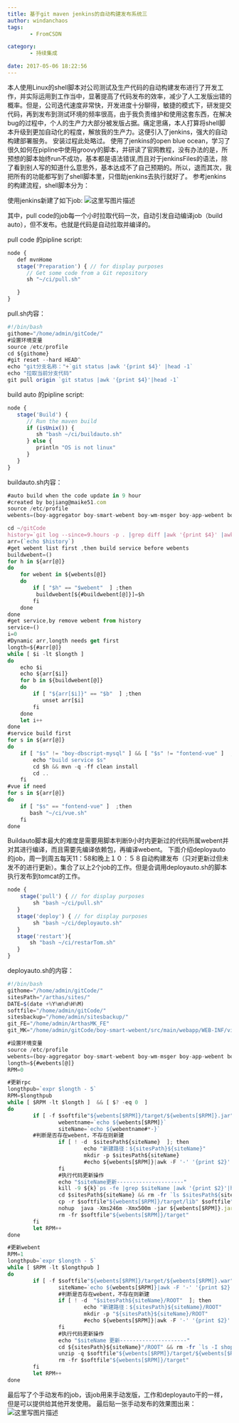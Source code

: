 ```yaml
---
title: 基于git maven jenkins的自动构建发布系统三
author: windanchaos
tags: 
       - FromCSDN

category: 
       - 持续集成

date: 2017-05-06 18:22:56
---
```

本人使用Linux的shell脚本对公司测试及生产代码的自动构建发布进行了开发工作，并实际运用到工作当中，显著提高了代码发布的效率，减少了人工发版出错的概率。但是，公司迭代速度非常快，开发进度十分聊得，敏捷的模式下，研发提交代码，再到发布到测试环境的频率很高，由于我负责维护和使用这套东西，在解决bug的过程中，个人的生产力大部分被发版占据。痛定思痛，本人打算将shell脚本升级到更加自动化的程度，解放我的生产力。这便引入了jenkins，强大的自动构建部署服务。
安装过程此处略过。
使用了jenkins的open blue ocean，学习了很久如何在pipline中使用groovy的脚本，并研读了官网教程，没有办法的是，所预想的脚本始终run不成功，基本都是语法错误,而且对于jenkinsFiles的语法，除了看到别人写的知道什么意思外，基本达成不了自己预期的。所以，退而其次，我把所有的功能都写到了shell脚本里，只借助jenkins去执行就好了。
参考jenkins的构建流程，shell脚本分为：

使用jenkins新建了如下job:
![这里写图片描述](/images/dn.net-20170506175834112-watermark-2-text-aHR0cDovL2Jsb2cuY3Nkbi5uZXQvd2luZGFuY2hhb3M=-font-5a6L5L2T-fontsize-400-fill-I0JBQkFCMA==-dissolve-70-gravity-SouthEast.png)

其中，pull code的job每一个小时拉取代码一次，自动引发自动编译job（build auto），但不发布。也就是代码是自动拉取并编译的。

pull code 的pipline script:
```js 
node {
   def mvnHome
   stage('Preparation') { // for display purposes
      // Get some code from a Git repository
      sh "~/ci/pull.sh"

   }
}
```

pull.sh内容：

```js 
#!/bin/bash
githome="/home/admin/gitCode/"
#设置环境变量
source /etc/profile
cd ${githome}
#git reset --hard HEAD^
echo "git分支名称："+`git status |awk '{print $4}' |head -1`
echo "拉取当前分支代码"
git pull origin `git status |awk '{print $4}'|head -1`
```

build auto 的pipline script:

```js 
node {
   stage('Build') {
      // Run the maven build
      if (isUnix()) {
         sh "bash ~/ci/buildauto.sh"
      } else {
         println "OS is not linux"
      }
   }
}
```

buildauto.sh内容：

```js 
#auto build when the code update in 9 hour
#created by bojiang@maike51.com
source /etc/profile
webents=(boy-aggregator boy-smart-webent boy-wm-msger boy-app-webent boy-job-webent boy-openApi boy-wm-webent boy-yum-webent boy-imgr-webent boy-uic-webent boy-qdragon-webent boy-sn-webent boy-intf-webent boy-kunlun-webent boy-imgr-rpc boy-yum-rpc boy-mdata-rpc boy-uic-rpc boy-sn-rpc)

cd ~/gitCode
history=`git log --since=9.hours -p . |grep diff |awk '{print $4}' |awk -F 'b/' '{print $2}'|sort -u|awk -F '/' '{print $1}'|sort -u`
arr=(`echo $history`)
#get webent list first ,then build service before webents
buildwebent=()
for h in ${arr[@]}
do
    for webent in ${webents[@]}
    do
        if [ "$h" == "$webent"  ] ;then
         buildwebent[${#buildwebent[@]}]=$h
        fi
    done
done
#get service,by remove webent from history
service=()
i=0
#Dynamic arr,longth needs get first
longth=${#arr[@]}
while [ $i -lt $longth ]
do
    echo $i
    echo ${arr[$i]}
    for b in ${buildwebent[@]}
    do
        if [ "${arr[$i]}" == "$b"  ] ;then
           unset arr[$i]
        fi
    done
    let i++
done
#service build first
for s in ${arr[@]}
do
    if [ "$s" != "boy-dbscript-mysql" ] && [ "$s" != "fontend-vue" ]  ;then
        echo "build service $s"
        cd $h && mvn -q -ff clean install
        cd ..
    fi
#vue if need 
for s in ${arr[@]}
do
    if [ "$s" == "fontend-vue" ]  ;then
       bash "~/ci/vue.sh"
    fi
done
```

Buildauto脚本最大的难度是需要用脚本判断9小时内更新过的代码所属webent并对其进行编译，而且需要先编译依赖包，再编译webent。
下面介绍deployauto的job，周一到周五每天11：58和晚上１０：５８自动构建发布（只对更新过但未发不的进行更新）。集合了以上2个job的工作。但是会调用deployauto.sh的脚本执行发布到tomcat的工作。

```js 
node {
    stage('pull') { // for display purposes
        sh "bash ~/ci/pull.sh"
   }
   stage('deploy') { // for display purposes
        sh "bash ~/ci/deployauto.sh"
   }
   stage('restart'){
       sh "bash ~/ci/restarTom.sh"
   }
}
```

deployauto.sh的内容：

```js 
#!/bin/bash
githome="/home/admin/gitCode/"
sitesPath="/arthas/sites/"
DATE=$(date +%Y%m%d%H%M)
softfile="/home/admin/gitCode/"
sitesbackup="/home/admin/sitesbackup/"
git_FE="/home/admin/ArthasMK_FE"
git_MK="/home/admin/gitCode/boy-smart-webent/src/main/webapp/WEB-INF/views/"

#设置环境变量
source /etc/profile
webents=(boy-aggregator boy-smart-webent boy-wm-msger boy-app-webent boy-job-webent boy-openApi boy-wm-webent boy-yum-webent boy-imgr-webent boy-uic-webent boy-qdragon-webent boy-sn-webent boy-intf-webent boy-kunlun-webent boy-imgr-rpc boy-yum-rpc boy-mdata-rpc boy-uic-rpc boy-sn-rpc)
longth=${#webents[@]}
RPM=0

#更新rpc
longthpub=`expr $longth - 5`
RPM=$longthpub
while [ $RPM -lt $longth ]  && [ $? -eq 0  ]
do
        if [ -f $softfile"${webents[$RPM]}/target/${webents[$RPM]}.jar" ]; then
                webentname=`echo ${webents[$RPM]}`
                siteName=`echo ${webentname#*-}`
        #判断是否存在webent，不存在则新建
                if [ ! -d  $sitesPath${siteName}  ]; then
                        echo "新建路径：${sitesPath}${siteName}"
                        mkdir -p $sitesPath${siteName}
                        #echo ${webents[$RPM]}|awk -F '-' '{print $2}'
                fi
                #执行代码更新操作
                echo "$siteName更新---------------------"
                kill -9 ${k}`ps -fe |grep $siteName |awk '{print $2}'|head -2`
                cd $sitesPath${siteName} && rm -fr `ls $sitesPath${siteName}` && echo "删除完成！"
                cp -r $softfile"${webents[$RPM]}/target/lib" $softfile"${webents[$RPM]}/target/${webents[$RPM]}.jar"  $sitesPath${siteName} && echo "$siteName解压完成！"
                nohup  java -Xms246m -Xmx500m -jar ${webents[$RPM]}.jar > ${webents[$RPM]}".log" &
                rm -fr $softfile"${webents[$RPM]}/target"
        fi
        let RPM++
done

#更新webent
RPM=1
longthpub=`expr $longth - 5`
while [ $RPM -lt $longthpub ]
do
        if [ -f $softfile"${webents[$RPM]}/target/${webents[$RPM]}.war" ]; then
                siteName=`echo ${webents[$RPM]}|awk -F '-' '{print $2}'`
                #判断是否存在webent，不存在则新建
                if [ ! -d  "$sitesPath${siteName}/ROOT"  ]; then
                        echo "新建路径：${sitesPath}${siteName}/ROOT"
                        mkdir -p "${sitesPath}${siteName}/ROOT"
                        #echo ${webents[$RPM]}|awk -F '-' '{print $2}'
                fi
                #执行代码更新操作
                echo "$siteName 更新---------------------"
                cd ${sitesPath}${siteName}"/ROOT" && rm -fr `ls -I shopInfo` && echo "删除完成！"
                unzip -q $softfile"${webents[$RPM]}/target/${webents[$RPM]}.war" -d $sitesPath${siteName}"/ROOT" && echo "$siteName解压完成！"
                rm -fr $softfile"${webents[$RPM]}/target"
        fi
        let RPM++
done
```

最后写了个手动发布的job，该job用来手动发版，工作和deployauto干的一样，但是可以提供给其他开发使用。
最后贴一张手动发布的效果图出来：
![这里写图片描述](/images/dn.net-20170506183004352-watermark-2-text-aHR0cDovL2Jsb2cuY3Nkbi5uZXQvd2luZGFuY2hhb3M=-font-5a6L5L2T-fontsize-400-fill-I0JBQkFCMA==-dissolve-70-gravity-SouthEast.png)